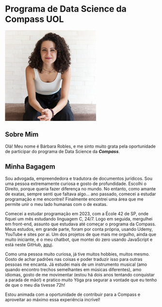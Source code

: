 # Programa de Data Science da Compass UOL

<img src="img/ba_corpo.jpg" alt="Ba's photo" width="300"> 

## Sobre Mim

Olá! Meu nome é Bárbara Robles, e me sinto muito grata pela oportunidade de participar do programa de Data Science da _**Compass**_.

## Minha Bagagem

Sou advogada, empreendedora e tradutora de documentos jurídicos. Sou uma pessoa extremamente curiosa e gosto de profundidade. Escolhi o Direito, porque queria fazer diferença no mundo. No entanto, como amante de exatas, sempre senti que faltava algo...  ano passado, comecei a estudar programação e me encontrei! Finalmente encontrei uma área que me permite unir o meu lado humanas com o de exatas. 

Comecei a estudar programação em 2023, com a École 42 de SP, onde fiquei um mês estudando linguagem C, 24/7. Logo em seguida, mergulhei em front-end, assunto que estudava até começar o programa da Compass. Meus estudos, em grande parte, foram por conta própria, usando Udemy,  YouTube e sites por ai. Um dos projetos de que mais me orgulho, ainda que muito iniciante, é o meu chatbot, que montei do zero usando JavaScript e está neste GitHub, [aqui](https://github.com/BaRobles/yogabot).

Como uma pessoa muito curiosa, já tive muitos hobbies, muitos mesmo. Gosto de achar padrões nas coisas e poder traduzir isso para outras pessoas me encanta. Já estudei mais de um instrumento musical (amo quando encontro trechos semelhantes em músicas diferentes), amo idiomas, gosto de me movimentar (estou há dois anos tentando conquistar a parada de mão!) e pratico muito Yôga pra segurar a vontade que eu tenho de que o meu dia tivesse 72h!

Estou animada com a oportunidade de contribuir para a Compass e aproveitar ao máximo essa experiência incrível!
